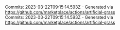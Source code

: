 Commits: 2023-03-22T09:15:14.593Z - Generated via https://github.com/marketplace/actions/artificial-grass
<br>
Commits: 2023-03-22T09:15:14.593Z - Generated via https://github.com/marketplace/actions/artificial-grass
<br>
